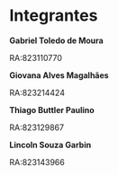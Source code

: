 # Integrantes

**Gabriel Toledo de Moura**

RA:823110770


**Giovana Alves Magalhães**

RA:823214424


**Thiago Buttler Paulino** 

RA:823129867


**Lincoln Souza Garbin**

RA:823143966
